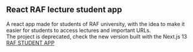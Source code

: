 ## React RAF lecture student app

A react app made for students of RAF university, with the idea to make it easier for students to access lectures and important URLs.  <br />
The project is deprecated, check the new version built with the Next.js 13 [RAF STUDENT APP](https://github.com/markobozic346/raf-student-app)


